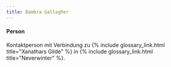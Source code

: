 ```yaml
---
title: Bambra Gallagher
---
```


#### Person <i class="fas fa-user-alt"></i>

Kontaktperson mit Verbindung zu {% include glossary_link.html title="Xanathars Gilde" %} in {% include glossary_link.html title="Neverwinter" %}.
